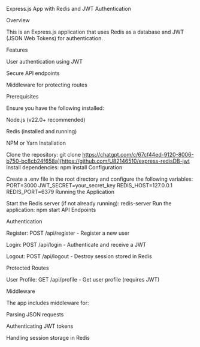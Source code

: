 Express.js App with Redis and JWT Authentication

Overview

This is an Express.js application that uses Redis as a database and JWT (JSON Web Tokens) for authentication. 

Features

User authentication using JWT

Secure API endpoints

Middleware for protecting routes

Prerequisites

Ensure you have the following installed:

Node.js (v22.0+ recommended)

Redis (installed and running)

NPM or Yarn
Installation

Clone the repository:
git clone https://chatgpt.com/c/67cf44ed-9120-8006-b750-bc8cb24f658a](https://github.com/U82146510/express-redisDB-jwt
Install dependencies:
npm install
Configuration

Create a .env file in the root directory and configure the following variables:
PORT=3000
JWT_SECRET=your_secret_key
REDIS_HOST=127.0.0.1
REDIS_PORT=6379
Running the Application

Start the Redis server (if not already running):
redis-server
Run the application:
npm start
API Endpoints

Authentication

Register: POST /api/register - Register a new user

Login: POST /api/login - Authenticate and receive a JWT

Logout: POST /api/logout - Destroy session stored in Redis

Protected Routes

User Profile: GET /api/profile - Get user profile (requires JWT)

Middleware

The app includes middleware for:

Parsing JSON requests

Authenticating JWT tokens

Handling session storage in Redis
